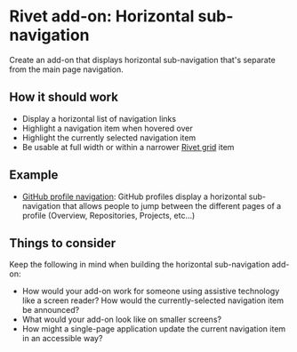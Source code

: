 # Rivet add-on: Horizontal sub-navigation
Create an add-on that displays horizontal sub-navigation that's separate from the main page navigation.

## How it should work

- Display a horizontal list of navigation links
- Highlight a navigation item when hovered over
- Highlight the currently selected navigation item
- Be usable at full width or within a narrower [Rivet grid](https://rivet.iu.edu/components/layout/grid/) item

## Example
- [GitHub profile navigation](https://github.com/scottanthonymurray): GitHub profiles display a horizontal sub-navigation that allows people to jump between the different pages of a profile (Overview, Repositories, Projects, etc...)

## Things to consider
Keep the following in mind when building the horizontal sub-navigation add-on:

- How would your add-on work for someone using assistive technology like a screen reader? How would the currently-selected navigation item be announced?
- What would your add-on look like on smaller screens?
- How might a single-page application update the current navigation item in an accessible way?